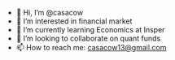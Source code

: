 - 👋 Hi, I’m @casacow
- 👀 I’m interested in financial market 
- 🌱 I’m currently learning Economics at Insper
- 💞️ I’m looking to collaborate on quant funds
- 📫 How to reach me: casacow13@gmail.com

<!---
casacow/casacow is a ✨ special ✨ repository because its `README.md` (this file) appears on your GitHub profile.
You can click the Preview link to take a look at your changes.
--->
